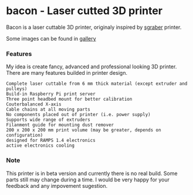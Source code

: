 # bacon - Laser cutted 3D printer

Bacon is a laser cuttable 3D printer, originaly inspired by [sgraber](https://github.com/sgraber) printer.

Some images can be found in [gallery](https://plus.google.com/photos/114469468674423850579/albums/5955138559629498817)

### Features

My idea is create fancy, advanced and professional looking 3D printer. There are
many features builded in printer design.

    Complete laser cuttable from 6 mm thick material (except extruder and pulleys)
    Build-in Raspberry Pi print server
    Three point headbed mount for better calibration
    Couterbalanced X-axis
    Cable chains at all moving parts
    No components placed out of printer (i.e. power supply)
    Supports wide range of extruders
    Filanment guide for mounting dust remover
    200 x 200 x 200 mm print volume (may be greater, depends on configuration)
    designed for RAMPS 1.4 electronics
    active electronics cooling

### Note
   
This printer is in beta version and currently there is no real build. Some parts
still may change during a time. I would be very happy for your feedback and any
impovement sugestion.
